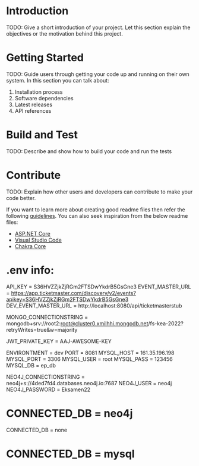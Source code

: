 # Introduction 
TODO: Give a short introduction of your project. Let this section explain the objectives or the motivation behind this project. 

# Getting Started
TODO: Guide users through getting your code up and running on their own system. In this section you can talk about:
1.	Installation process
2.	Software dependencies
3.	Latest releases
4.	API references

# Build and Test
TODO: Describe and show how to build your code and run the tests

# Contribute
TODO: Explain how other users and developers can contribute to make your code better. 

If you want to learn more about creating good readme files then refer the following [guidelines](https://docs.microsoft.com/en-us/azure/devops/repos/git/create-a-readme?view=azure-devops). You can also seek inspiration from the below readme files:
- [ASP.NET Core](https://github.com/aspnet/Home)
- [Visual Studio Code](https://github.com/Microsoft/vscode)
- [Chakra Core](https://github.com/Microsoft/ChakraCore)

# .env info:

API_KEY = S36HVZZjkZjRGm2FTSDwYkdrB5GsGne3
EVENT_MASTER_URL = https://app.ticketmaster.com/discovery/v2/events?apikey=S36HVZZjkZjRGm2FTSDwYkdrB5GsGne3
DEV_EVENT_MASTER_URL = http://localhost:8080/api/ticketmasterstub

MONGO_CONNECTIONSTRING = mongodb+srv://root2:root@cluster0.xmilhhi.mongodb.net/fs-kea-2022?retryWrites=true&w=majority

JWT_PRIVATE_KEY = AAJ-AWESOME-KEY

ENVIRONTMENT = dev
PORT = 8081
MYSQL_HOST = 161.35.196.198
MYSQL_PORT = 3306
MYSQL_USER = root
MYSQL_PASS = 123456
MYSQL_DB = ep_db

NEO4J_CONNECTIONSTRING = neo4j+s://4ded7fd4.databases.neo4j.io:7687
NEO4J_USER = neo4j
NEO4J_PASSWORD = Eksamen22

# CONNECTED_DB = neo4j

CONNECTED_DB = none

# CONNECTED_DB = mysql